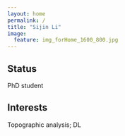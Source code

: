 ```yaml
---
layout: home
permalink: /
title: "Sijin Li"
image:
  feature: img_forHome_1600_800.jpg
---
```


<div class="tiles">

<div class="tile">
  <h2 class="post-title">Status</h2>
  <p class="post-excerpt">PhD student</p>
</div><!-- /.tile -->


<div class="tile">
  <h2 class="post-title">Interests</h2>
  <p class="post-excerpt">Topographic analysis;  DL</p>
</div><!-- /.tile -->

</div><!-- /.tiles -->
